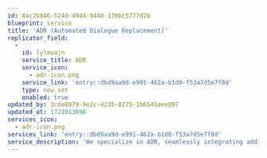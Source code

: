 ```yaml
---
id: 8ac2b846-524d-4944-9448-130bc5777d2b
blueprint: service
title: 'ADR (Automated Dialogue Replacement)'
replicator_field:
  -
    id: lylmuajn
    service_title: ADR
    service_icon:
      - adr-icon.png
    service_link: 'entry::dbd9aa9d-e991-462a-b1d0-f53a7d5e7f8d'
    type: new_set
    enabled: true
updated_by: 3cde8979-9e2c-4235-8275-1b6545aee897
updated_at: 1721013898
services_icon:
  - adr-icon.png
services_link: 'entry::dbd9aa9d-e991-462a-b1d0-f53a7d5e7f8d'
service_description: 'We specialize in ADR, seamlessly integrating additional dialogue recordings to improve audio clarity and performance, ensuring every line is crisp and clear.'
---
```


